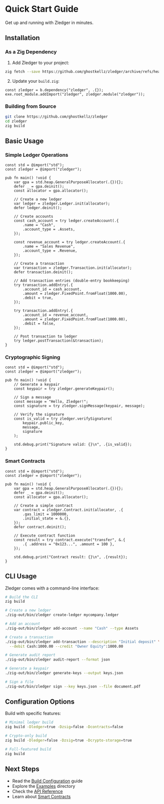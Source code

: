 # Quick Start Guide

Get up and running with Zledger in minutes.

## Installation

### As a Zig Dependency

1. Add Zledger to your project:
```bash
zig fetch --save https://github.com/ghostkellz/zledger/archive/refs/heads/main.tar.gz
```

2. Update your `build.zig`:
```zig
const zledger = b.dependency("zledger", .{});
exe.root_module.addImport("zledger", zledger.module("zledger"));
```

### Building from Source

```bash
git clone https://github.com/ghostkellz/zledger
cd zledger
zig build
```

## Basic Usage

### Simple Ledger Operations

```zig
const std = @import("std");
const zledger = @import("zledger");

pub fn main() !void {
    var gpa = std.heap.GeneralPurposeAllocator(.{}){};
    defer _ = gpa.deinit();
    const allocator = gpa.allocator();

    // Create a new ledger
    var ledger = zledger.Ledger.init(allocator);
    defer ledger.deinit();

    // Create accounts
    const cash_account = try ledger.createAccount(.{
        .name = "Cash",
        .account_type = .Assets,
    });

    const revenue_account = try ledger.createAccount(.{
        .name = "Sales Revenue",
        .account_type = .Revenue,
    });

    // Create a transaction
    var transaction = zledger.Transaction.init(allocator);
    defer transaction.deinit();

    // Add transaction entries (double-entry bookkeeping)
    try transaction.addEntry(.{
        .account_id = cash_account,
        .amount = zledger.FixedPoint.fromFloat(1000.00),
        .debit = true,
    });

    try transaction.addEntry(.{
        .account_id = revenue_account,
        .amount = zledger.FixedPoint.fromFloat(1000.00),
        .debit = false,
    });

    // Post transaction to ledger
    try ledger.postTransaction(&transaction);
}
```

### Cryptographic Signing

```zig
const std = @import("std");
const zledger = @import("zledger");

pub fn main() !void {
    // Generate a keypair
    const keypair = try zledger.generateKeypair();

    // Sign a message
    const message = "Hello, Zledger!";
    const signature = try zledger.signMessage(keypair, message);

    // Verify the signature
    const is_valid = try zledger.verifySignature(
        keypair.public_key,
        message,
        signature
    );

    std.debug.print("Signature valid: {}\n", .{is_valid});
}
```

### Smart Contracts

```zig
const std = @import("std");
const zledger = @import("zledger");

pub fn main() !void {
    var gpa = std.heap.GeneralPurposeAllocator(.{}){};
    defer _ = gpa.deinit();
    const allocator = gpa.allocator();

    // Create a simple contract
    var contract = zledger.Contract.init(allocator, .{
        .gas_limit = 1000000,
        .initial_state = &.{},
    });
    defer contract.deinit();

    // Execute contract function
    const result = try contract.execute("transfer", &.{
        .{ .address = "0x123...", .amount = 100 },
    });

    std.debug.print("Contract result: {}\n", .{result});
}
```

## CLI Usage

Zledger comes with a command-line interface:

```bash
# Build the CLI
zig build

# Create a new ledger
./zig-out/bin/zledger create-ledger mycompany.ledger

# Add an account
./zig-out/bin/zledger add-account --name "Cash" --type Assets

# Create a transaction
./zig-out/bin/zledger add-transaction --description "Initial deposit" \
  --debit Cash:1000.00 --credit "Owner Equity":1000.00

# Generate audit report
./zig-out/bin/zledger audit-report --format json

# Generate a keypair
./zig-out/bin/zledger generate-keys --output keys.json

# Sign a file
./zig-out/bin/zledger sign --key keys.json --file document.pdf
```

## Configuration Options

Build with specific features:

```bash
# Minimal ledger build
zig build -Dledger=true -Dzsig=false -Dcontracts=false

# Crypto-only build
zig build -Dledger=false -Dzsig=true -Dcrypto-storage=true

# Full-featured build
zig build
```

## Next Steps

- Read the [Build Configuration](build-configuration.md) guide
- Explore the [Examples](../examples/) directory
- Check the [API Reference](core-ledger.md)
- Learn about [Smart Contracts](smart-contracts.md)